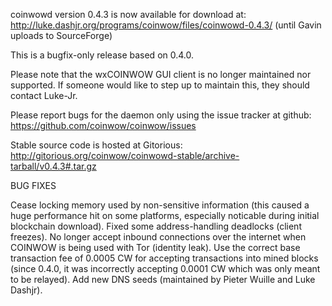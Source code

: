 coinwowd version 0.4.3 is now available for download at:
http://luke.dashjr.org/programs/coinwow/files/coinwowd-0.4.3/ (until Gavin uploads to SourceForge)

This is a bugfix-only release based on 0.4.0.

Please note that the wxCOINWOW GUI client is no longer maintained nor supported. If someone would like to step up to maintain this, they should contact Luke-Jr.

Please report bugs for the daemon only using the issue tracker at github:
https://github.com/coinwow/coinwow/issues

Stable source code is hosted at Gitorious:
http://gitorious.org/coinwow/coinwowd-stable/archive-tarball/v0.4.3#.tar.gz

BUG FIXES

Cease locking memory used by non-sensitive information (this caused a huge performance hit on some platforms, especially noticable during initial blockchain download).
Fixed some address-handling deadlocks (client freezes).
No longer accept inbound connections over the internet when COINWOW is being used with Tor (identity leak).
Use the correct base transaction fee of 0.0005 CW for accepting transactions into mined blocks (since 0.4.0, it was incorrectly accepting 0.0001 CW which was only meant to be relayed).
Add new DNS seeds (maintained by Pieter Wuille and Luke Dashjr).

